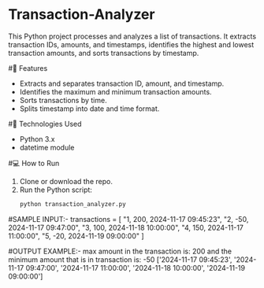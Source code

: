 # Transaction-Analyzer


This Python project processes and analyzes a list of transactions. It extracts transaction IDs, amounts, and timestamps, identifies the highest and lowest transaction amounts, and sorts transactions by timestamp.

#🔧 Features
- Extracts and separates transaction ID, amount, and timestamp.
- Identifies the maximum and minimum transaction amounts.
- Sorts transactions by time.
- Splits timestamp into date and time format.

#🧠 Technologies Used
- Python 3.x
- datetime module

#💻 How to Run
1. Clone or download the repo.
2. Run the Python script:
   ```bash
   python transaction_analyzer.py

#SAMPLE INPUT:-
transactions = [
    "1, 200, 2024-11-17 09:45:23",
    "2, -50, 2024-11-17 09:47:00",
    "3, 100, 2024-11-18 10:00:00",
    "4, 150, 2024-11-17 11:00:00",
    "5, -20, 2024-11-19 09:00:00"
]

#OUTPUT EXAMPLE:-
max amount in the transaction is: 200 
and the minimum amount that is in transaction is: -50
['2024-11-17 09:45:23', '2024-11-17 09:47:00', '2024-11-17 11:00:00', '2024-11-18 10:00:00', '2024-11-19 09:00:00']
